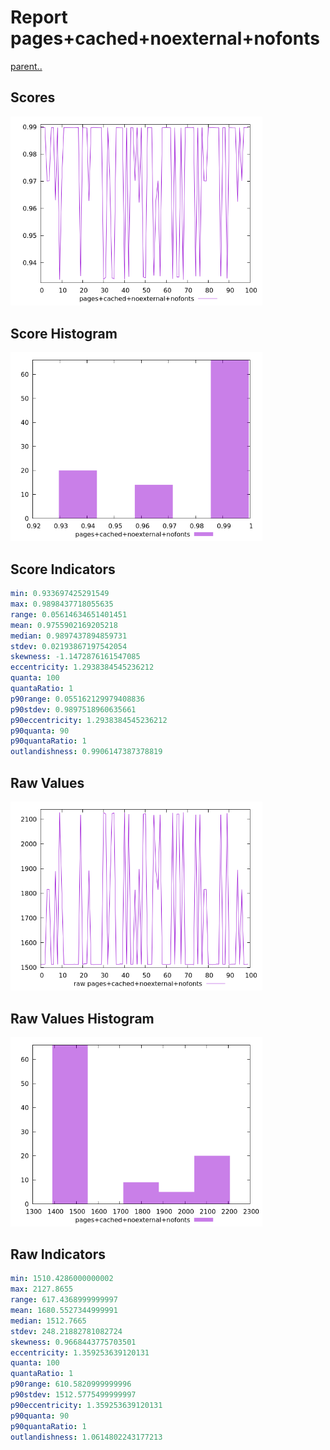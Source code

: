 # Report pages+cached+noexternal+nofonts

[parent..](./..)  


## Scores

![score](./score.png)  

## Score Histogram

![hist](./hist.png)  

## Score Indicators

```yaml
min: 0.933697425291549
max: 0.9898437718055635
range: 0.05614634651401451
mean: 0.9755902169205218
median: 0.9897437894859731
stdev: 0.02193867197542054
skewness: -1.1472876161547085
eccentricity: 1.2938384545236212
quanta: 100
quantaRatio: 1
p90range: 0.055162129979408836
p90stdev: 0.9897518960635661
p90eccentricity: 1.2938384545236212
p90quanta: 90
p90quantaRatio: 1
outlandishness: 0.9906147387378819

```

## Raw Values

![raw](./raw.png)  

## Raw Values Histogram

![raw hist](./raw_hist.png)  

## Raw Indicators

```yaml
min: 1510.4286000000002
max: 2127.8655
range: 617.4368999999997
mean: 1680.5527344999991
median: 1512.7665
stdev: 248.21882781082724
skewness: 0.9668443775703501
eccentricity: 1.359253639120131
quanta: 100
quantaRatio: 1
p90range: 610.5820999999996
p90stdev: 1512.5775499999997
p90eccentricity: 1.359253639120131
p90quanta: 90
p90quantaRatio: 1
outlandishness: 1.0614802243177213

```

<style>
  img {
    max-width: 80%;
  }
</style>
      
